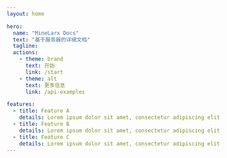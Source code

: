 ```yaml
---
layout: home

hero:
  name: "MineLarx Docs"
  text: "基于服务器的详细文档"
  tagline: 
  actions:
    - theme: brand
      text: 开始
      link: /start
    - theme: alt
      text: 更多信息
      link: /api-examples

features:
  - title: Feature A
    details: Lorem ipsum dolor sit amet, consectetur adipiscing elit
  - title: Feature B
    details: Lorem ipsum dolor sit amet, consectetur adipiscing elit
  - title: Feature C
    details: Lorem ipsum dolor sit amet, consectetur adipiscing elit
---
```


